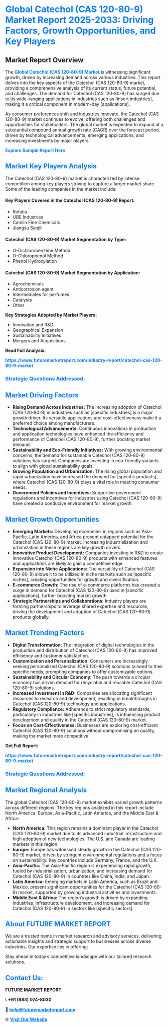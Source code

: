 <h1 style="color: #007BFF;">Global Catechol (CAS 120-80-9) Market Report 2025-2033: Driving Factors, Growth Opportunities, and Key Players</h1>

<section id="overview">
<h2>Market Report Overview</h2>
<p>The <a href="https://www.futuremarketreport.com/industry-report/catechol-cas-120-80-9-market" style="color: #007BFF; text-decoration: none;"><strong>Global Catechol (CAS 120-80-9) Market</strong></a> is witnessing significant growth, driven by increasing demand across various industries. This report delves into the key aspects of the Catechol (CAS 120-80-9) market, providing a comprehensive analysis of its current status, future potential, and challenges. The demand for Catechol (CAS 120-80-9) has surged due to its wide-ranging applications in industries such as [insert industries], making it a critical component in modern-day [applications].</p>
<p>As consumer preferences shift and industries innovate, the Catechol (CAS 120-80-9) market continues to evolve, offering both challenges and opportunities for stakeholders. The global market is expected to expand at a substantial compound annual growth rate (CAGR) over the forecast period, driven by technological advancements, emerging applications, and increasing investments by major players.</p>
</section>

<section id="overview">
<p><a href="https://www.futuremarketreport.com/request-sample/reportId=90176" style="color: #007BFF; text-decoration: none;"><strong>Explore Sample Report Here</strong></a></p>
</section>

<section id="key-players">
<h2 style="color: #007BFF;">Market Key Players Analysis</h2>
<p>The Catechol (CAS 120-80-9) market is characterized by intense competition among key players striving to capture a larger market share. Some of the leading companies in the market include:</p>
<h4>Key Players Covered in the Catechol (CAS 120-80-9) Report:</h4>
<ul><li>Rohdia</li><li>UBE Industries</li><li>Camlin Fine Chemicals</li><li>Jiangsu Sanjili</li></ul>
<h4>Catechol (CAS 120-80-9) Market Segmentation by Type:</h4>
<ul><li>O-Dichlorobenzene Method</li><li>O-Chlorophenol Method</li><li>Phenol Hydroxylation</li></ul>

<h4>Catechol (CAS 120-80-9) Market Segmentation by Application:</h4>
<ul><li>Agrochemicals</li><li>Anticorrosion agent</li><li>Intermediates for perfumes</li><li>Catalysts</li><li>Other</li></ul>
<p><strong>Key Strategies Adopted by Market Players:</strong></p>
<ul>
<li>Innovation and R&D</li>
<li>Geographical Expansion</li>
<li>Sustainability Initiatives</li>
<li>Mergers and Acquisitions</li>
</ul>
</section>

<section>
<p><strong>Read Full Analysis: </strong></p><a href="https://www.futuremarketreport.com/industry-report/catechol-cas-120-80-9-market" style="color: #007BFF; text-decoration: none;"><strong>https://www.futuremarketreport.com/industry-report/catechol-cas-120-80-9-market</strong></a>
<h3 style="color: #007BFF;">Strategic Questions Addressed:</h3>
</section>

<section id="driving-factors">
<h2 style="color: #007BFF;">Market Driving Factors</h2>
<ul>
<li><strong>Rising Demand Across Industries:</strong> The increasing adoption of Catechol (CAS 120-80-9) in industries such as [specific industries] is a major growth driver. Its versatile applications and cost-effectiveness make it a preferred choice among manufacturers.</li>
<li><strong>Technological Advancements:</strong> Continuous innovations in production and application technologies have enhanced the efficiency and performance of Catechol (CAS 120-80-9), further boosting market demand.</li>
<li><strong>Sustainability and Eco-Friendly Initiatives:</strong> With growing environmental concerns, the demand for sustainable Catechol (CAS 120-80-9) solutions has surged. Companies are investing in eco-friendly variants to align with global sustainability goals.</li>
<li><strong>Growing Population and Urbanization:</strong> The rising global population and rapid urbanization have increased the demand for [specific products], where Catechol (CAS 120-80-9) plays a vital role in meeting consumer needs.</li>
<li><strong>Government Policies and Incentives:</strong> Supportive government regulations and incentives for industries using Catechol (CAS 120-80-9) have created a conducive environment for market growth.</li>
</ul>
</section>

<section id="growth-opportunities">
<h2 style="color: #007BFF;">Market Growth Opportunities</h2>
<ul>
<li><strong>Emerging Markets:</strong> Developing economies in regions such as Asia-Pacific, Latin America, and Africa present untapped potential for the Catechol (CAS 120-80-9) market. Increasing industrialization and urbanization in these regions are key growth drivers.</li>
<li><strong>Innovative Product Development:</strong> Companies investing in R&D to create innovative Catechol (CAS 120-80-9) products with enhanced features and applications are likely to gain a competitive edge.</li>
<li><strong>Expansion into Niche Applications:</strong> The versatility of Catechol (CAS 120-80-9) allows it to be utilized in niche markets such as [specific niches], creating opportunities for growth and diversification.</li>
<li><strong>E-commerce Growth:</strong> The rise of e-commerce platforms has created a surge in demand for Catechol (CAS 120-80-9) used in [specific applications], further boosting market growth.</li>
<li><strong>Strategic Partnerships and Collaborations:</strong> Industry players are forming partnerships to leverage shared expertise and resources, driving the development and adoption of Catechol (CAS 120-80-9) products globally.</li>
</ul>
</section>

<section id="trending-factors">
<h2 style="color: #007BFF;">Market Trending Factors</h2>
<ul>
<li><strong>Digital Transformation:</strong> The integration of digital technologies in the production and distribution of Catechol (CAS 120-80-9) has improved efficiency and customer satisfaction.</li>
<li><strong>Customization and Personalization:</strong> Consumers are increasingly seeking personalized Catechol (CAS 120-80-9) solutions tailored to their specific needs, prompting companies to offer customizable options.</li>
<li><strong>Sustainability and Circular Economy:</strong> The push towards a circular economy has driven demand for recyclable and reusable Catechol (CAS 120-80-9) solutions.</li>
<li><strong>Increased Investment in R&D:</strong> Companies are allocating significant resources to research and development, resulting in breakthroughs in Catechol (CAS 120-80-9) technology and applications.</li>
<li><strong>Regulatory Compliance:</strong> Adherence to strict regulatory standards, particularly in industries like [specific industries], is influencing product development and quality in the Catechol (CAS 120-80-9) market.</li>
<li><strong>Focus on Cost-Effectiveness:</strong> Businesses are exploring cost-efficient Catechol (CAS 120-80-9) solutions without compromising on quality, making the market more competitive.</li>
</ul>
</section>

<section>
<p><strong>Get Full Report: </strong></p><a href="https://www.futuremarketreport.com/industry-report/catechol-cas-120-80-9-market" style="color: #007BFF; text-decoration: none;"><strong>https://www.futuremarketreport.com/industry-report/catechol-cas-120-80-9-market</strong></a>
<h3 style="color: #007BFF;">Strategic Questions Addressed:</h3>
</section>


<section id="regional-analysis">
<h2 style="color: #007BFF;">Market Regional Analysis</h2>
<p>The global Catechol (CAS 120-80-9) market exhibits varied growth patterns across different regions. The key regions analyzed in this report include North America, Europe, Asia-Pacific, Latin America, and the Middle East & Africa:</p>
<ul>
<li><strong>North America:</strong> This region remains a dominant player in the Catechol (CAS 120-80-9) market due to its advanced industrial infrastructure and high adoption of new technologies. The U.S. and Canada are leading markets in this region.</li>
<li><strong>Europe:</strong> Europe has witnessed steady growth in the Catechol (CAS 120-80-9) market, driven by stringent environmental regulations and a focus on sustainability. Key countries include Germany, France, and the U.K.</li>
<li><strong>Asia-Pacific:</strong> The Asia-Pacific region is experiencing rapid growth, fueled by industrialization, urbanization, and increasing demand for Catechol (CAS 120-80-9) in countries like China, India, and Japan.</li>
<li><strong>Latin America:</strong> Emerging markets in Latin America, such as Brazil and Mexico, present significant opportunities for the Catechol (CAS 120-80-9) market, supported by growing industrial activities and investments.</li>
<li><strong>Middle East & Africa:</strong> The region’s growth is driven by expanding industries, infrastructure development, and increasing demand for Catechol (CAS 120-80-9) in sectors like [specific sectors].</li>
</ul>
</section>

<footer>
<h2 style="color: #007BFF;">About FUTURE MARKET REPORT</h2>
<p>We are a trusted name in market research and advisory services, delivering actionable insights and strategic support to businesses across diverse industries. Our expertise lies in offering:</p>

<p>Stay ahead in today’s competitive landscape with our tailored research solutions.</p>

<h2 style="color: #007BFF;">Contact Us:</h2>
<p><strong>FUTURE MARKET REPORT</strong></p>
<p>📞 <strong>+91 (883) 074-8030</strong></p>
<p>📧 <strong><a href="mailto:help@futuremarketreport.com" style="color: #007BFF;">help@futuremarketreport.com</a></strong></p>
<p>🌐 <strong><a href="https://www.futuremarketreport.com/" style="color: #007BFF;">Visit Our Website</a></strong></p>
</footer>